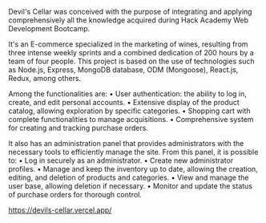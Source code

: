 Devil's Cellar was conceived with the purpose of integrating and applying comprehensively all the knowledge acquired during Hack Academy Web Development Bootcamp.

It's an E-commerce specialized in the marketing of wines, resulting from three intense weekly sprints and a combined dedication of 200 hours by a team of four people.
This project is based on the use of technologies such as Node.js, Express, MongoDB database, ODM (Mongoose), React.js, Redux, among others.

Among the functionalities are:
• User authentication: the ability to log in, create, and edit personal accounts.
• Extensive display of the product catalog, allowing exploration by specific categories.
• Shopping cart with complete functionalities to manage acquisitions.
• Comprehensive system for creating and tracking purchase orders.

It also has an administration panel that provides administrators with the necessary tools to efficiently manage the site. From this panel, it is possible to:
• Log in securely as an administrator.
• Create new administrator profiles.
• Manage and keep the inventory up to date, allowing the creation, editing, and deletion of products and categories.
• View and manage the user base, allowing deletion if necessary.
• Monitor and update the status of purchase orders for thorough control.

https://devils-cellar.vercel.app/
